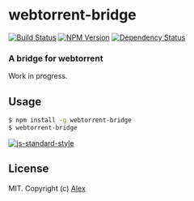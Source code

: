 # webtorrent-bridge

[![Build Status][webtorrent-bridge-ti]][webtorrent-bridge-tu]
[![NPM Version][webtorrent-bridge-ni]][webtorrent-bridge-nu]
[![Dependency Status][webtorrent-bridge-di]][webtorrent-bridge-du]

### A bridge for webtorrent

Work in progress.

## Usage

```sh
$ npm install -g webtorrent-bridge
$ webtorrent-bridge
```

[![js-standard-style](https://cdn.rawgit.com/feross/standard/master/badge.svg)](https://github.com/feross/standard)

## License

MIT. Copyright (c) [Alex](http://github.com/alxhotel)

[webtorrent-bridge-ti]: https://img.shields.io/travis/alxhotel/webtorrent-bridge/master.svg
[webtorrent-bridge-tu]: https://travis-ci.org/alxhotel/webtorrent-bridge
[webtorrent-bridge-ni]: https://img.shields.io/npm/v/webtorrent-bridge.svg
[webtorrent-bridge-nu]: https://npmjs.org/package/webtorrent-bridge
[webtorrent-bridge-di]: https://david-dm.org/alxhotel/webtorrent-bridge.svg
[webtorrent-bridge-du]: https://david-dm.org/alxhotel/webtorrent-bridge
